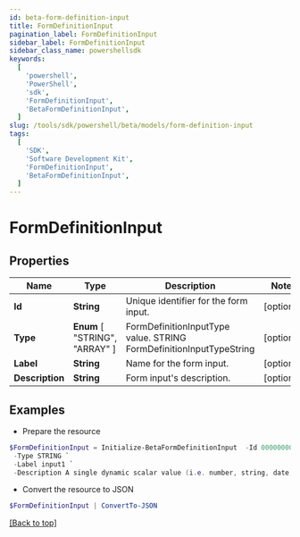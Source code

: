 ```yaml
---
id: beta-form-definition-input
title: FormDefinitionInput
pagination_label: FormDefinitionInput
sidebar_label: FormDefinitionInput
sidebar_class_name: powershellsdk
keywords:
  [
    'powershell',
    'PowerShell',
    'sdk',
    'FormDefinitionInput',
    'BetaFormDefinitionInput',
  ]
slug: /tools/sdk/powershell/beta/models/form-definition-input
tags:
  [
    'SDK',
    'Software Development Kit',
    'FormDefinitionInput',
    'BetaFormDefinitionInput',
  ]
---
```


# FormDefinitionInput

## Properties

| Name | Type | Description | Notes |
| --- | --- | --- | --- |
| **Id** | **String** | Unique identifier for the form input. | [optional] |
| **Type** | **Enum** [ "STRING", "ARRAY" ] | FormDefinitionInputType value. STRING FormDefinitionInputTypeString | [optional] |
| **Label** | **String** | Name for the form input. | [optional] |
| **Description** | **String** | Form input's description. | [optional] |

## Examples

- Prepare the resource

```powershell
$FormDefinitionInput = Initialize-BetaFormDefinitionInput  -Id 00000000-0000-0000-0000-000000000000 `
 -Type STRING `
 -Label input1 `
 -Description A single dynamic scalar value (i.e. number, string, date, etc.) that can be passed into the form for use in conditional logic
```

- Convert the resource to JSON

```powershell
$FormDefinitionInput | ConvertTo-JSON
```

[[Back to top]](#)
